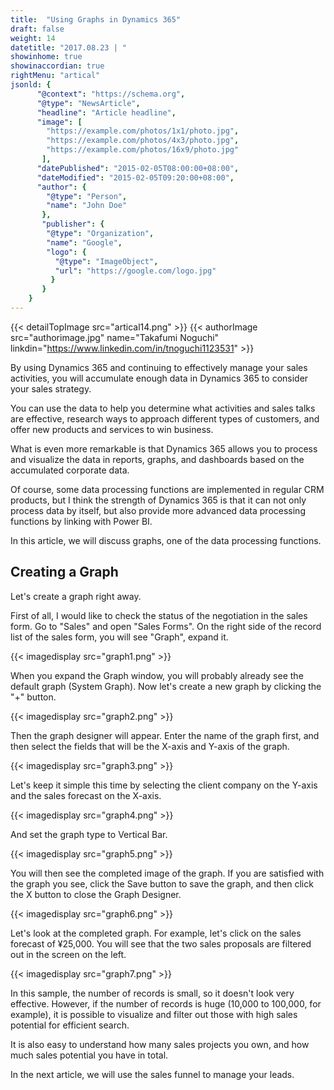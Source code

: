 ```yaml
---
title:  "Using Graphs in Dynamics 365"
draft: false
weight: 14
datetitle: "2017.08.23 | "
showinhome: true
showinaccordian: true
rightMenu: "artical"
jsonld: {
      "@context": "https://schema.org",
      "@type": "NewsArticle",
      "headline": "Article headline",
      "image": [
        "https://example.com/photos/1x1/photo.jpg",
        "https://example.com/photos/4x3/photo.jpg",
        "https://example.com/photos/16x9/photo.jpg"
       ],
      "datePublished": "2015-02-05T08:00:00+08:00",
      "dateModified": "2015-02-05T09:20:00+08:00",
      "author": {
        "@type": "Person",
        "name": "John Doe"
       },
       "publisher": {
        "@type": "Organization",
        "name": "Google",
        "logo": {
          "@type": "ImageObject",
          "url": "https://google.com/logo.jpg"
         }
       }
    }
---
```

{{< detailTopImage src="artical14.png" >}}
{{< authorImage src="authorimage.jpg" name="Takafumi Noguchi" linkdin="https://www.linkedin.com/in/tnoguchi1123531" >}}
<!-- Intro  -->
By using Dynamics 365 and continuing to effectively manage your sales activities, you will accumulate enough data in Dynamics 365 to consider your sales strategy.

You can use the data to help you determine what activities and sales talks are effective, research ways to approach different types of customers, and offer new products and services to win business.

What is even more remarkable is that Dynamics 365 allows you to process and visualize the data in reports, graphs, and dashboards based on the accumulated corporate data.

Of course, some data processing functions are implemented in regular CRM products, but I think the strength of Dynamics 365 is that it can not only process data by itself, but also provide more advanced data processing functions by linking with Power BI.

In this article, we will discuss graphs, one of the data processing functions.

## Creating a Graph
Let's create a graph right away.

First of all, I would like to check the status of the negotiation in the sales form. Go to "Sales" and open "Sales Forms". On the right side of the record list of the sales form, you will see "Graph", expand it.
<!-- Image= graph1.png -->
{{< imagedisplay src="graph1.png" >}}

When you expand the Graph window, you will probably already see the default graph (System Graph). Now let's create a new graph by clicking the "+" button.
<!-- Image= graph2.png -->
{{< imagedisplay src="graph2.png" >}}

Then the graph designer will appear. Enter the name of the graph first, and then select the fields that will be the X-axis and Y-axis of the graph.
<!-- Image= graph3.png -->
{{< imagedisplay src="graph3.png" >}}

Let's keep it simple this time by selecting the client company on the Y-axis and the sales forecast on the X-axis.
<!-- Image= graph4.png -->
{{< imagedisplay src="graph4.png" >}}

And set the graph type to Vertical Bar.
<!-- Image= graph5.png -->
{{< imagedisplay src="graph5.png" >}}

You will then see the completed image of the graph. If you are satisfied with the graph you see, click the Save button to save the graph, and then click the X button to close the Graph Designer.
<!-- Image= graph6.png -->
{{< imagedisplay src="graph6.png" >}}

Let's look at the completed graph. For example, let's click on the sales forecast of ¥25,000. You will see that the two sales proposals are filtered out in the screen on the left.
<!-- Image= graph7.png -->
{{< imagedisplay src="graph7.png" >}}

In this sample, the number of records is small, so it doesn't look very effective. However, if the number of records is huge (10,000 to 100,000, for example), it is possible to visualize and filter out those with high sales potential for efficient search.

It is also easy to understand how many sales projects you own, and how much sales potential you have in total.

In the next article, we will use the sales funnel to manage your leads.